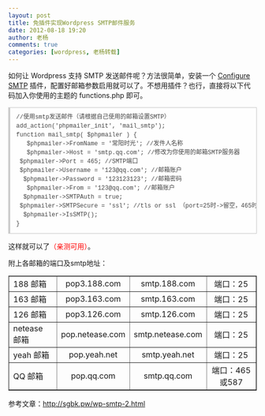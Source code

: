 ```yaml
---
layout: post
title: 免插件实现Wordpress SMTP邮件服务
date: 2012-08-18 19:20
author: 老杨
comments: true
categories: [wordpress, 老杨转载]
---
```

如何让 Wordpress 支持 SMTP 发送邮件呢？方法很简单，安装一个 <a href="https://wordpress.org/plugins/configure-smtp/" target="_blank">Configure SMTP</a> 插件，配置好邮箱参数启用就可以了。不想用插件？也行，直接将以下代码加入你使用的主题的 functions.php 即可。

<!--more-->


<pre style="margin:15px 0;font:100 12px/18px monaco, andale mono, courier new;padding:10px 12px;border:#ccc 1px solid;border-left-width:4px;background-color:#fefefe;box-shadow:0 0 4px #eee;word-break:break-all;word-wrap:break-word;color:#444">//使用smtp发送邮件（请根据自己使用的邮箱设置SMTP）<br>add_action('phpmailer_init', 'mail_smtp');<br>function mail_smtp( $phpmailer ) {<br>	$phpmailer-&gt;FromName = '常阳时光'; //发件人名称<br>	$phpmailer-&gt;Host = 'smtp.qq.com'; //修改为你使用的邮箱SMTP服务器<br>	$phpmailer-&gt;Port = 465; //SMTP端口<br>	$phpmailer-&gt;Username = '123@qq.com'; //邮箱账户<br>	$phpmailer-&gt;Password = '123123123'; //邮箱密码<br>	$phpmailer-&gt;From = '123@qq.com'; //邮箱账户<br>	$phpmailer-&gt;SMTPAuth = true;<br>	$phpmailer-&gt;SMTPSecure = 'ssl'; //tls or ssl （port=25时-&gt;留空，465时-&gt;ssl）<br>	$phpmailer-&gt;IsSMTP();<br>}</pre>

这样就可以了<span style = "color:red;">（亲测可用）</span>。

附上各邮箱的端口及smtp地址：

<table border="1" width="80%" align="center">
        <tbody>
         <tr>
          <td align="center">
           <div align="left">
             188 邮箱
           </div></td>
          <td align="center">pop3.188.com</td>
          <td align="center">smtp.188.com</td>
          <td align="center">端口：25</td>
         </tr>
         <tr>
          <td align="center">
           <div align="left">
             163 邮箱
           </div></td>
          <td align="center">pop3.163.com</td>
          <td align="center">smtp.163.com</td>
          <td align="center">端口：25</td>
         </tr>
         <tr>
          <td align="center">
           <div align="left">
             126 邮箱
           </div></td>
          <td align="center">pop3.126.com</td>
          <td align="center">smtp.126.com</td>
          <td align="center">端口：25</td>
         </tr>
         <tr>
          <td align="center">
           <div align="left">
             netease 邮箱
           </div></td>
          <td align="center">pop.netease.com</td>
          <td align="center">smtp.netease.com</td>
          <td align="center">端口：25</td>
         </tr>
         <tr>
          <td align="center">
           <div align="left">
             yeah 邮箱
           </div></td>
          <td align="center">pop.yeah.net</td>
          <td align="center">smtp.yeah.net</td>
          <td align="center">端口：25</td>
         </tr>
         <tr>
          <td align="center">
           <div align="left">
             QQ 邮箱
           </div></td>
          <td align="center">pop.qq.com</td>
          <td align="center">smtp.qq.com</td>
          <td align="center">端口：465或587</td>
         </tr>
        </tbody>
</table>

参考文章：http://sgbk.pw/wp-smtp-2.html
